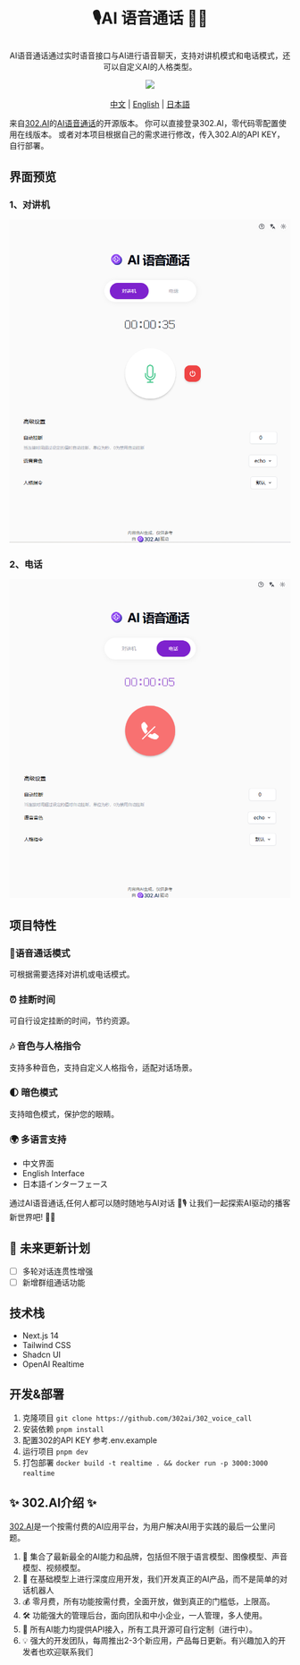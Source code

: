 # <p align="center">🎙️AI 语音通话 🚀✨</p>

<p align="center">AI语音通话通过实时语音接口与AI进行语音聊天，支持对讲机模式和电话模式，还可以自定义AI的人格类型。</p>

<p align="center"><a href="https://302.ai/tools/word/" target="blank"><img src="https://file.302ai.cn/gpt/imgs/badge/21212.png" /></a></p >

<p align="center"><a href="README zh.md">中文</a> | <a href="README.md">English</a> | <a href="README_ja.md">日本語</a></p>


来自[302.AI](https://302.ai)的[AI语音通话](https://302.ai/tools/realtime/)的开源版本。
你可以直接登录302.AI，零代码零配置使用在线版本。
或者对本项目根据自己的需求进行修改，传入302.AI的API KEY，自行部署。

## 界面预览

### 1、对讲机
![1. 对讲机](docs/one.png)
### 2、电话
![2. 电话](docs/two.png)

## 项目特性
### 📱语音通话模式
  可根据需要选择对讲机或电话模式。
### ⏰ 挂断时间
  可自行设定挂断的时间，节约资源。
### 🎶 音色与人格指令
  支持多种音色，支持自定义人格指令，适配对话场景。
### 🌓 暗色模式
  支持暗色模式，保护您的眼睛。
### 🌍 多语言支持
  - 中文界面
  - English Interface
  - 日本語インターフェース


通过AI语音通话,任何人都可以随时随地与AI对话 🎉🎙️ 让我们一起探索AI驱动的播客新世界吧! 🌟🚀

## 🚩 未来更新计划
- [ ] 多轮对话连贯性增强
- [ ] 新增群组通话功能

## 技术栈
- Next.js 14
- Tailwind CSS
- Shadcn UI
- OpenAI Realtime

## 开发&部署
1. 克隆项目 `git clone https://github.com/302ai/302_voice_call`
2. 安装依赖 `pnpm install`
3. 配置302的API KEY 参考.env.example
4. 运行项目 `pnpm dev`
5. 打包部署 `docker build -t realtime . && docker run -p 3000:3000 realtime`


## ✨ 302.AI介绍 ✨
[302.AI](https://302.ai)是一个按需付费的AI应用平台，为用户解决AI用于实践的最后一公里问题。
1. 🧠 集合了最新最全的AI能力和品牌，包括但不限于语言模型、图像模型、声音模型、视频模型。
2. 🚀 在基础模型上进行深度应用开发，我们开发真正的AI产品，而不是简单的对话机器人
3. 💰 零月费，所有功能按需付费，全面开放，做到真正的门槛低，上限高。
4. 🛠 功能强大的管理后台，面向团队和中小企业，一人管理，多人使用。
5. 🔗 所有AI能力均提供API接入，所有工具开源可自行定制（进行中）。
6. 💡 强大的开发团队，每周推出2-3个新应用，产品每日更新。有兴趣加入的开发者也欢迎联系我们
